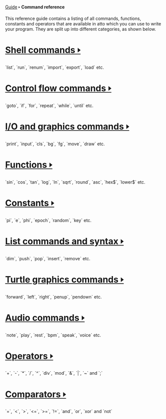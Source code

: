 [Guide](/index.md) 🢒 **Command reference**

This reference guide contains a listing of all commands, functions, constants and operators that are available in atto which you can use to write your program. They are split up into different categories, as shown below.

<h1 class="reference"><a href="/reference/shell.md" class="shell">Shell commands 🢒</a></h1>
`list`, `run`, `renum`, `import`, `export`, `load` etc.

<h1 class="reference"><a href="/reference/control.md" class="control">Control flow commands 🢒</a></h1>
`goto`, `if`, `for`, `repeat`, `while`, `until` etc.

<h1 class="reference"><a href="/reference/io.md" class="io">I/O and graphics commands 🢒</a></h1>
`print`, `input`, `cls`, `bg`, `fg`, `move`, `draw` etc.

<h1 class="reference"><a href="/reference/functions.md" class="functions">Functions 🢒</a></h1>
`sin`, `cos`, `tan`, `log`, `ln`, `sqrt`, `round`, `asc`, `hex$`, `lower$` etc.

<h1 class="reference"><a href="/reference/constants.md" class="constants">Constants 🢒</a></h1>
`pi`, `e`, `phi`, `epoch`, `random`, `key` etc.

<h1 class="reference"><a href="/reference/lists.md" class="lists">List commands and syntax 🢒</a></h1>
`dim`, `push`, `pop`, `insert`, `remove` etc.

<h1 class="reference"><a href="/reference/turtle.md" class="turtle">Turtle graphics commands 🢒</a></h1>
`forward`, `left`, `right`, `penup`, `pendown` etc.

<h1 class="reference"><a href="/reference/audio.md" class="audio">Audio commands 🢒</a></h1>
`note`, `play`, `rest`, `bpm`, `speak`, `voice` etc.

<h1 class="reference"><a href="/reference/operators.md" class="operators">Operators 🢒</a></h1>
`+`, `-`, `*`, `/`, `^`, `div`, `mod`, `&`, `|`, `~` and `;`

<h1 class="reference"><a href="/reference/comparators.md" class="comparators">Comparators 🢒</a></h1>
`=`, `<`, `>`, `<=`, `>=`, `!=`, `and`, `or`, `xor` and `not`